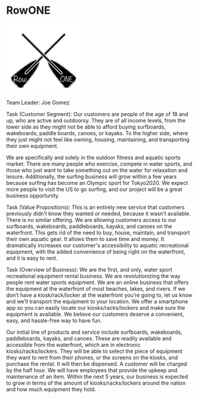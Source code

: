 # RowONE


![](IMG_78243.jpg)

Team Leader:  Joe Gomez

Task (Customer Segment):  Our customers are people of the age of 18 and up, who are active and outdoorsy. They are of all income levels, from the lower side as they might not be able to afford buying surfboards, wakeboards, paddle boards, canoes, or kayaks. To the higher side, where they just might not feel like owning, housing, maintaining, and transporting their own equipment. 

We are specifically and solely in the outdoor fitness and aquatic sports market. There are many people who exercise, compete in water sports, and those who just want to take something out on the water for relaxation and leisure.  Additionally, the surfing business will grow within a few years because surfing has become an Olympic sport for Tokyo2020.  We expect more people to visit the US to go surfing, and our project will be a great business opportunity.


Task (Value Propositions):  This is an entirely new service that customers previously didn’t know they wanted or needed, because it wasn’t available. There is no similar offering.  We are allowing customers access to our surfboards, wakeboards, paddleboards, kayaks, and canoes on the waterfront.  This gets rid of the need to buy, house, maintain, and transport their own aquatic gear.  It allows them to save time and money. It dramatically increases our customer's accessibility to aquatic recreational equipment, with the added convenience of being right on the waterfront, and it is easy to rent.


Task (Overview of Business):  We are the first, and only, water sport recreational equipment rental business. We are revolutionizing the way people rent water sports equipment. We are an online business that offers the equipment at the waterfront of most beaches, lakes, and rivers.  If we don’t have a kiosk/rack/locker at the waterfront you’re going to, let us know and we’ll transport the equipment to your location.  We offer a smartphone app so you can easily locate our kiosks/racks/lockers and make sure the equipment is available. We believe our customers deserve a convenient, easy, and hassle-free way to have fun.


Our initial line of products and service include surfboards, wakeboards, paddleboards, kayaks, and canoes. These are readily available and accessible from the waterfront, which are in electronic kiosks/racks/lockers. They will be able to select the piece of equipment they want to rent from their phones, or the screens on the kiosks, and purchase the rental. It will then be dispensed. A customer will be charged by the half hour.  We will have employees that provide the upkeep and maintenance of an item.
Within the next 5 years, our business is expected to grow in terms of the amount of kiosks/racks/lockers around the nation and how much equipment they hold.
